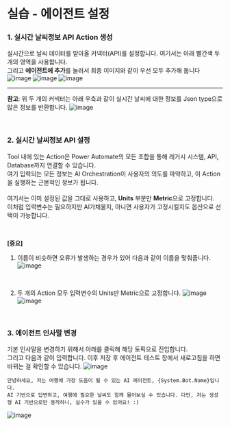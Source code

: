 실습 - 에이전트 설정
===

### 1. 실시간 날씨정보 API Action 생성
실시간으로 날씨 데이터를 받아올 커넥터(API)를 설정합니다. 여기서는 아래 빨간색 두 개의 영역을 사용합니다.   
그리고 **에이전트에 추가**를 눌러서 최종 이미지와 같이 우선 모두 추가해 둡니다
![image](https://github.com/user-attachments/assets/d7bfb4fc-394b-4866-a24d-8aae9544168a)
![image](https://github.com/user-attachments/assets/b301db8f-6237-491f-aa34-6dc52cee33c2)
![image](https://github.com/user-attachments/assets/4cec8984-d9f3-4825-af52-fb63e883f1c1)

---
**참고**: 위 두 개의 커넥터는 아래 우측과 같이 실시간 날씨에 대한 정보를 Json type으로 많은 정보를 반환합니다.
![image](https://github.com/user-attachments/assets/94aa4fdf-111c-46fc-a00e-689c5df68a74)

</br>

### 2. 실시간 날씨정보 API 설정
Tool 내에 있는 Action은 Power Automate의 모든 조합을 통해 레거시 시스템, API, Database까지 연결할 수 있습니다.      
여기 입력되는 모든 정보는 AI Orchestration이 사용자의 의도를 파악하고, 이 Action을 실행하는 근본적인 정보가 됩니다.   
</br>
여기서는 이미 설정된 값을 그대로 사용하고, **Units** 부분만 **Metric**으로 고정합니다.   
이처럼 입력변수는 필요하지만 AI가채울지, 아니면 사용자가 고정시킬지도 옵션으로 선택이 가능합니다.

</br>   

**[중요]**    
1) 이름이 비슷하면 오류가 발생하는 경우가 있어 다음과 같이 이름을 맞춰줍니다.
![image](https://github.com/user-attachments/assets/86b548d1-2322-411d-ac68-237e63aa9f1d)

</br>

2) 두 개의 Action 모두 입력변수의 Units만 Metric으로 고정합니다.
![image](https://github.com/user-attachments/assets/e6ec50d7-222c-47de-b54b-3a12080ab7b4)
![image](https://github.com/user-attachments/assets/736d7f54-1816-4d41-ae0f-1750bae1f903)

</br>

### 3. 에이전트 인사말 변경
기본 인사말을 변경하기 위해서 아래를 클릭해 해당 토픽으로 진입합니다.   
그리고 다음과 같이 입력합니다. 이후 저장 후 에이전트 테스트 창에서 새로고침을 하면 바뀌는 걸 확인할 수 있습니다.
![image](https://github.com/user-attachments/assets/03de66dc-f449-4e40-a019-a76e0a58dcae)

```
안녕하세요, 저는 여행에 가장 도움이 될 수 있는 AI 에이전트, {System.Bot.Name}입니다.
AI 기반으로 답변하고, 여행에 필요한 날씨도 함께 물어보실 수 있습니다. 다만, 저는 생성형 AI 기반으로만 동작하니, 실수가 있을 수 있어요! :)
```

![image](https://github.com/user-attachments/assets/4c1cdb49-838f-460a-992b-5e50538a5c77)

